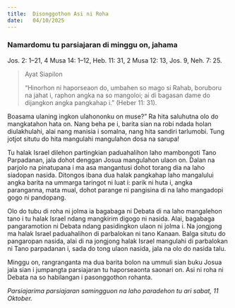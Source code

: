 ```yaml
---
title:  Disonggothon Asi ni Roha
date:   04/10/2025
---
```


### Namardomu tu parsiajaran di minggu on, jahama

Jos. 2: 1–21, 4 Musa 14: 1–12, Heb. 11: 31, 2 Musa 12: 13, Jos. 9, Neh. 7: 25.

> <p>Ayat Siapilon</p>
> “Hinorhon ni haporseaon do, umbahen so mago si Rahab, boruboru na jahat i, raphon angka na so mangoloi; ai di bagasan dame do dijangkon angka pangkahap i.” (Heber 11: 31).

Boasama ulaning ingkon ulahononku on muse?” Ra hita saluhutna olo do mangkatahon hata on. Nang beha pe i, barita sian na robi ndada holan diulakhulahi, alai nang manisia i somalna, nang hita sandiri tarlumobi. Tung jotjot situtu do hita mangulahi mangulahon dosa na sarupa!

Tu halak Israel dilehon partingkian paduahalihon laho mambongoti Tano Parpadanan, jala dohot denggan Josua mangulahon ulaon on. Dalan na parjolo na pinatupana i ma asa mangantusi dohot torang dia na laho siadopan nasida. Ditongos ibana dua halak pangkahap laho mangalului angka barita na ummarga taringot ni luat i: parik ni huta i, angka paranganna, mata mual, dohot parange ni pangisina di na laho mangadopi gogo ni pandopang.

Olo do tubu di roha ni jolma ia bagabaga ni Debata di na laho mangalehon tano i tu halak Israel ndang mangkirim digogo ni nasida. Alai, bagabaga pangaramotion ni Debata ndang pasidingkon ulaon ni jolma i. Na jongjong ma halak Israel paduahalihon di parbalokan ni tano Kanaan. Balga situtu do pangaropan nasida, alai di na jongjong halak Israel mangulahi di parbalokan ni Tano parpadanan i, sada do tong ulaon nasida, jala na olo do nasida talu.

Minggu on, rangranganta ma dua barita bolon na ummuli sian buku Josua jala sian i jumpangta parsiajaran tu haporseaonta saonari on. Asi ni roha ni Debata na so habilangan i pasonggothon rohanta.

_Parsiajarima parsiajaran samingguon na laho paradehon tu ari sabat, 11 Oktober._